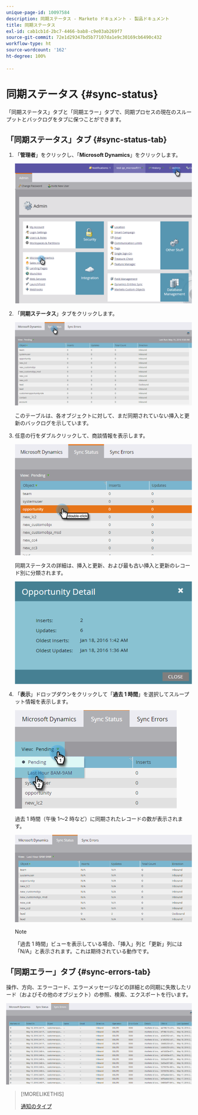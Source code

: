 ```yaml
---
unique-page-id: 10097584
description: 同期ステータス - Marketo ドキュメント - 製品ドキュメント
title: 同期ステータス
exl-id: cab1cb1d-2bc7-4466-bab8-c9e03ab269f7
source-git-commit: 72e1d29347bd5b77107da1e9c30169cb6490c432
workflow-type: ht
source-wordcount: '162'
ht-degree: 100%

---
```


# 同期ステータス {#sync-status}

「同期ステータス」タブと「同期エラー」タブで、同期プロセスの現在のスループットとバックログをタブに保つことができます。

## 「同期ステータス」タブ {#sync-status-tab}

1. 「**管理者**」をクリックし、「**Microsoft Dynamics**」をクリックします。

   ![](assets/image2016-1-20-11-3a34-3a14.png)

1. 「**同期ステータス**」タブをクリックします。

   ![](assets/image2016-5-19-10-3a1-3a11.png)

   このテーブルは、各オブジェクトに対して、まだ同期されていない挿入と更新のバックログを示しています。

1. 任意の行をダブルクリックして、商談情報を表示します。

   ![](assets/image2016-5-19-10-3a3-3a21.png)

   同期ステータスの詳細は、挿入と更新、および最も古い挿入と更新のレコード別に分類されます。

   ![](assets/image2016-1-22-10-3a51-3a10.png)

1. 「**表示**」ドロップダウンをクリックして「**過去 1 時間**」を選択してスループット情報を表示します。

   ![](assets/image2016-5-19-10-3a20-3a7.png)

   過去 1 時間（午後 1～2 時など）に同期されたレコードの数が表示されます。

   ![](assets/image2016-5-19-10-3a22-3a15.png)

   >[!NOTE]
   >
   >「過去 1 時間」ビューを表示している場合、「挿入」列と「更新」列には「N/A」と表示されます。これは期待されている動作です。

## 「同期エラー」タブ {#sync-errors-tab}

操作、方向、エラーコード、エラーメッセージなどの詳細との同期に失敗したリード（およびその他のオブジェクト）の参照、検索、エクスポートを行います。

![](assets/image2016-5-19-10-3a26-3a35.png)

>[!MORELIKETHIS]
>
>[通知のタイプ](/help/marketo/product-docs/core-marketo-concepts/miscellaneous/understanding-notifications/notification-types.md)
